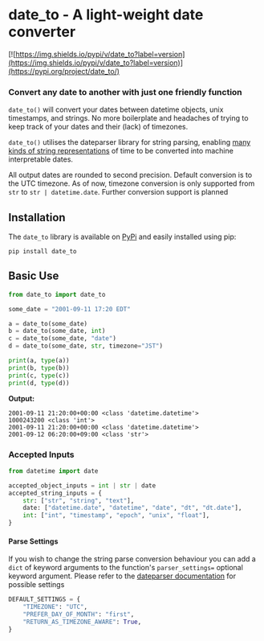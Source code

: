 # date_to - A light-weight date converter

[![https://img.shields.io/pypi/v/date_to?label=version](https://img.shields.io/pypi/v/date_to?label=version)](https://pypi.org/project/date_to/)

### Convert any date to another with just one friendly function

```date_to()``` will convert your dates between datetime objects, unix timestamps, and strings. No more boilerplate and headaches of trying to keep track of your dates and their (lack) of timezones.

```date_to()``` utilises the dateparser library for string parsing, enabling [many kinds of string representations](url="https://dateparser.readthedocs.io/en/latest/index.html#features") of time to be converted into machine interpretable dates.

All output dates are rounded to second precision.
Default conversion is to the UTC timezone. 
As of now, timezone conversion is only supported from ```str``` to ```str | datetime.date```. Further conversion support is planned


## Installation
The ```date_to``` library is available on [PyPi]("https://pypi.org/project/date_to/") and easily installed using pip:
```
pip install date_to
```

## Basic Use

```python
from date_to import date_to

some_date = "2001-09-11 17:20 EDT"

a = date_to(some_date)
b = date_to(some_date, int)
c = date_to(some_date, "date")
d = date_to(some_date, str, timezone="JST")

print(a, type(a))
print(b, type(b))
print(c, type(c))
print(d, type(d))
```

**Output:**

```
2001-09-11 21:20:00+00:00 <class 'datetime.datetime'> 
1000243200 <class 'int'> 
2001-09-11 21:20:00+00:00 <class 'datetime.datetime'> 
2001-09-12 06:20:00+09:00 <class 'str'> 
```

### Accepted Inputs

```python
from datetime import date

accepted_object_inputs = int | str | date
accepted_string_inputs = {
    str: ["str", "string", "text"],
    date: ["datetime.date", "datetime", "date", "dt", "dt.date"],
    int: ["int", "timestamp", "epoch", "unix", "float"],
}
```
#### Parse Settings
If you wish to change the string parse conversion behaviour you can add a ```dict``` of keyword arguments to the function's ```parser_settings=``` optional keyword argument. Please refer to the [dateparser documentation](url="https://dateparser.readthedocs.io/en/latest/dateparser.html#dateparser.parse") for possible settings
```python
DEFAULT_SETTINGS = {
    "TIMEZONE": "UTC",
    "PREFER_DAY_OF_MONTH": "first",
    "RETURN_AS_TIMEZONE_AWARE": True,
}
```
